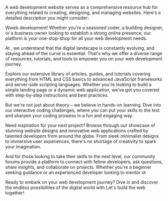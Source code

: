 
A web development website serves as a comprehensive resource hub for everything related to creating, designing, and managing websites. Here's a detailed description you might consider:

Wweb development! Whether you're a seasoned coder, a budding designer, or a business owner looking to establish a strong online presence, our platform is your one-stop-shop for all your web development needs.

At , we understand that the digital landscape is constantly evolving, and staying ahead of the curve is essential. That's why we offer a diverse range of resources, tutorials, and tools to empower you on your web development journey.

Explore our extensive library of articles, guides, and tutorials covering everything from HTML and CSS basics to advanced JavaScript frameworks and server-side scripting languages. Whether you're looking to build a simple landing page or a dynamic web application, we've got you covered with step-by-step instructions and best practices.

But we're not just about theory – we believe in hands-on learning. Dive into our interactive coding challenges, where you can put your skills to the test and sharpen your coding prowess in a fun and engaging way.

Need inspiration for your next project? Browse through our showcase of stunning website designs and innovative web applications crafted by talented developers from around the globe. From sleek minimalist designs to immersive user experiences, there's no shortage of creativity to spark your imagination.

And for those looking to take their skills to the next level, our community forums provide a platform to connect with fellow developers, ask questions, share insights, and collaborate on projects. Whether you're a beginner seeking guidance or an experienced developer looking to mentor ot

Ready to embark on your web development journey? Dive in and discover the endless possibilities of the digital world with  Let's build the web together!
